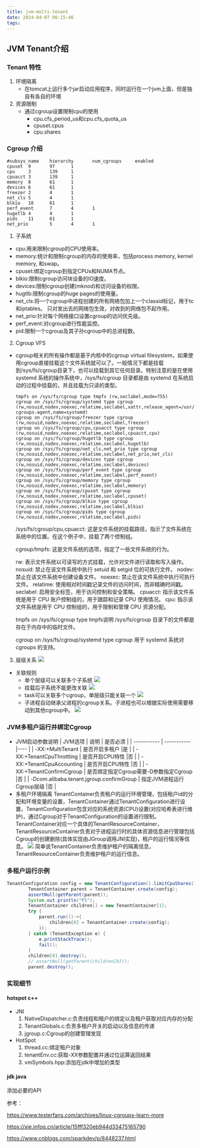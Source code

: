 ```yaml
---
title: jvm-multi-tenant
date: 2024-04-07 06:15:46
tags:
---
```

## JVM Tenant介绍 
### Tenant 特性
1. 环境隔离
    * 在tomcat上运行多个jar启动应用程序，同时运行在一个jvm上面，但是独自有各自的环境 
2. 资源限制
    * 通过cgroup设置限制cpu的使用
        * cpu.cfs_period_us和cpu.cfs_quota_us
        * cpuset.cpus
        * cpu.shares

### Cgroup 介绍
~~~shell
#subsys_name    hierarchy       num_cgroups     enabled
cpuset  9       97      1
cpu     3       139     1
cpuacct 3       139     1
memory  8       61      1
devices 6       61      1
freezer 2       4       1
net_cls 5       4       1
blkio   10      61      1
perf_event      7       4       1
hugetlb 4       4       1
pids    11      61      1
net_prio        5       4       1
~~~
1. 子系统
* cpu:用来限制cgroup的CPU使用率。
* memory:统计和限制cgroup的内存的使用率，包括process memory, kernel memory, 和swap。
* cpuset:绑定cgroup到指定CPUs和NUMA节点。
* blkio:限制cgroup访问块设备的IO速度。
* devices:限制cgroup创建(mknod)和访问设备的权限。
* hugtlb:限制cgroup的huge pages的使用量。
* net_cls:将一个cgroup中进程创建的所有网络包加上一个classid标记，用于tc和iptables。 只对发出去的网络包生效，对收到的网络包不起作用。
* net_prio:针对每个网络接口设置cgroup的访问优先级。
* perf_event:对cgroup进行性能监控。
* pid:限制一个cgroup及其子孙cgroup中的总进程数。
2. Cgroup VFS
* cgroup相关的所有操作都是基于内核中的cgroup virtual filesystem，如果使用cgroup直接挂载这个文件系统就可以了。一般情况下都是挂载到/sys/fs/cgroup目录下，也可以挂载到其它任何目录。特别注意的是在使用 systemd 系统的操作系统中，/sys/fs/cgroup 目录都是由 systemd 在系统启动的过程中挂载的，并且挂载为只读的类型。
    ~~~ shell
    tmpfs on /sys/fs/cgroup type tmpfs (rw,seclabel,mode=755)
    cgroup on /sys/fs/cgroup/systemd type cgroup (rw,nosuid,nodev,noexec,relatime,seclabel,xattr,release_agent=/usr/lib/systemd/systemd-cgroups-agent,name=systemd)
    cgroup on /sys/fs/cgroup/freezer type cgroup (rw,nosuid,nodev,noexec,relatime,seclabel,freezer)
    cgroup on /sys/fs/cgroup/cpu,cpuacct type cgroup (rw,nosuid,nodev,noexec,relatime,seclabel,cpuacct,cpu)
    cgroup on /sys/fs/cgroup/hugetlb type cgroup (rw,nosuid,nodev,noexec,relatime,seclabel,hugetlb)
    cgroup on /sys/fs/cgroup/net_cls,net_prio type cgroup (rw,nosuid,nodev,noexec,relatime,seclabel,net_prio,net_cls)
    cgroup on /sys/fs/cgroup/devices type cgroup (rw,nosuid,nodev,noexec,relatime,seclabel,devices)
    cgroup on /sys/fs/cgroup/perf_event type cgroup (rw,nosuid,nodev,noexec,relatime,seclabel,perf_event)
    cgroup on /sys/fs/cgroup/memory type cgroup (rw,nosuid,nodev,noexec,relatime,seclabel,memory)
    cgroup on /sys/fs/cgroup/cpuset type cgroup (rw,nosuid,nodev,noexec,relatime,seclabel,cpuset)
    cgroup on /sys/fs/cgroup/blkio type cgroup (rw,nosuid,nodev,noexec,relatime,seclabel,blkio)
    cgroup on /sys/fs/cgroup/pids type cgroup (rw,nosuid,nodev,noexec,relatime,seclabel,pids)
    ~~~
    /sys/fs/cgroup/cpu,cpuacct: 这是文件系统的挂载路径，指示了文件系统在系统中的位置。在这个例子中，挂载了两个控制组。

    cgroup/tmpfs: 这是文件系统的选项，指定了一些文件系统的行为。

    rw: 表示文件系统以可读写的方式挂载，允许对文件进行读取和写入操作。
    nosuid: 禁止在该文件系统中执行 setuid 和 setgid 位的可执行文件。
    nodev: 禁止在该文件系统中创建设备文件。
    noexec: 禁止在该文件系统中执行可执行文件。
    relatime: 使用相对时间戳记录文件的访问时间，而非精确时间戳。
    seclabel: 启用安全标签，用于访问控制和安全策略。
    cpuacct: 指示该文件系统是用于 CPU 账户控制组的，用于跟踪和记录 CPU 使用情况。
    cpu: 指示该文件系统是用于 CPU 控制组的，用于限制和管理 CPU 资源分配。

    tmpfs on /sys/fs/cgroup type tmpfs说明 /sys/fs/cgroup 目录下的文件都是存在于内存中的临时文件。

    cgroup on /sys/fs/cgroup/systemd type cgroup 用于 systemd 系统对 cgroups 的支持。
3. 层级关系
![](images/cgroup.png)
* 关联规则
    * 单个层级可以关联多个子系统
    ![](images/rule1.png)
    * 挂载后子系统不能更改关联
    ![](images/rule2.png)
    * task可以关联多个cgroup，单层级只能关联一个
    ![](images/rule3.png)
    * 子进程自动继承父进程的cgroup关系。子进程也可以根据实际使用需要移动到其他cgroup中。
    ![](images/rule4.png)

### JVM多租户运行并绑定Cgroup
* JVM启动参数说明
| JVM选项      | 说明 |   是否必须      |
| ----------- | ----------- |---- |
| -XX:+MultiTenant      | 是否开启多租户       |是 |
| -XX:+TenantCpuThrottling  | 是否开启CPU特性        |否 |
| -XX:+TenantCpuAccounting  | 是否开启CPU特性        |否 |
| -XX:+TenantConfirmCgroup  | 是否绑定指定Cgroup需要-D参数指定Cgroup       |否 |
| -Dcom.alibaba.tenant.jgroup.confirmGroup  | 指定JVM进程运行Cgroup层级        |否 |
* 多租户环境隔离
TenantContainer负责租户的运行环境管理，包括租户id的分配和环境变量的设置，TenantContainer通过TenantConfiguration进行设置，TenantConfiguration包含对应的系统资源(CPU)设置(对应哈希表进行维护)，通过Cgroup对于TenantConfiguration的设置进行限制。TenantContainer对应一个具体的TenantResourceContainer，TenantResourceContainer负责对于进程运行时的具体资源信息进行管理包括Cgroup的创建删除(具体实现由JGroup调用JNI实现)，租户的运行情况等信息。
![](images/tenant.webp)
简单说TenantContainer负责维护租户的隔离信息，TenantResourceContainer负责维护租户的运行信息。
### 多租户运行示例
~~~ java
TenantConfiguration config = new TenantConfiguration().limitCpuShares(1024);
        TenantContainer parent = TenantContainer.create(config);
        assertNull(getParent(parent));
        System.out.println("P1");
        TenantContainer children[] = new TenantContainer[1];
        try {
            parent.run(()->{
                children[0] = TenantContainer.create(config);
            });
        } catch (TenantException e) {
            e.printStackTrace();
            fail();
        }
        children[0].destroy();
        // assertNull(getParent(children[0]));
        parent.destroy();
~~~
### 实现细节
#### hotspot c++
* JNI
    1. NativeDispatcher.c:负责线程和租户的绑定以及租户获取对应内存的分配
    2. TenantGlobals.c:负责多租户开关的启动以及信息的传递
    3. jgroup.c:Cgroup的创建管理发现
* HotSpot
    1. thread.cc:绑定租户对象
    2. tenantEnv.cc:获取-XX参数配置并通过位运算返回结果
    3. vmSymbols.hpp:添加在jdk中增加的类型
#### jdk java
添加必要的API


参考： 

https://www.testerfans.com/archives/linux-cgroups-learn-more

https://xie.infoq.cn/article/15fff320eb944d33475165790

https://www.cnblogs.com/sparkdev/p/8448237.html